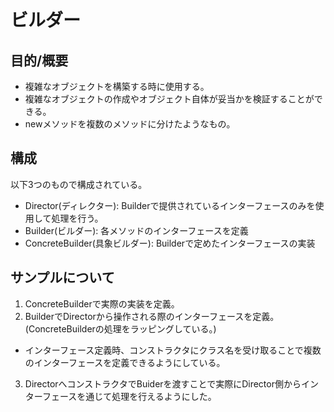 # ビルダー
## 目的/概要
* 複雑なオブジェクトを構築する時に使用する。
* 複雑なオブジェクトの作成やオブジェクト自体が妥当かを検証することができる。
* newメソッドを複数のメソッドに分けたようなもの。

## 構成
以下3つのもので構成されている。

* Director(ディレクター): Builderで提供されているインターフェースのみを使用して処理を行う。
* Builder(ビルダー): 各メソッドのインターフェースを定義
* ConcreteBuilder(具象ビルダー): Builderで定めたインターフェースの実装

## サンプルについて
1. ConcreteBuilderで実際の実装を定義。
2. BuilderでDirectorから操作される際のインターフェースを定義。(ConcreteBuilderの処理をラッピングしている。)
  * インターフェース定義時、コンストラクタにクラス名を受け取ることで複数のインターフェースを定義できるようにしている。
3. DirectorへコンストラクタでBuiderを渡すことで実際にDirector側からインターフェースを通じて処理を行えるようにした。